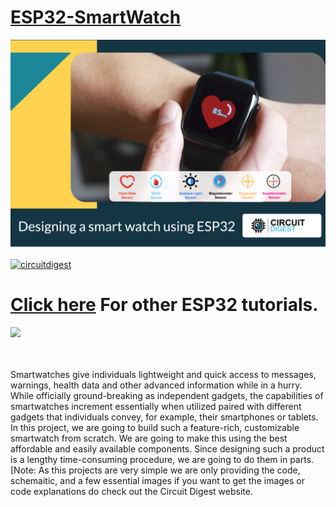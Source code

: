 # [ESP32-SmartWatch](https://circuitdigest.com/microcontroller-projects/designing-smartwatch-using-esp32)
<img src="https://github.com/Circuit-Digest/ESP32-SmartWatch/blob/f03880cf410a6d26f3aee6174c1bc18d331a2654/Title.png" width="" alt="alt_text" title="image_tooltip">
<br>

<br>
<a href="https://circuitdigest.com/tags/ESP32"><img src="https://img.shields.io/static/v1?label=&labelColor=505050&message=ESP32 Tutorials Circuit Digest&color=%230076D6&style=social&logo=google-chrome&logoColor=%230076D6" alt="circuitdigest"/></a>
<br>

[<h1>Click here](https://circuitdigest.com/tags/ESP32) For other ESP32 tutorials.</h1>
<img src="https://github.com/Circuit-Digest/ESP32-SmartWatch/blob/e592b07d2ad34157cb771e986faa8ba3abddb6df/Watch%20faces.gif" width="" height="" />

<br>
<br>
Smartwatches give individuals lightweight and quick access to messages, warnings, health data and other advanced information while in a hurry. While officially ground-breaking as independent gadgets, the capabilities of smartwatches increment essentially when utilized paired with different gadgets that individuals convey, for example, their smartphones or tablets. In this project, we are going to build such a feature-rich, customizable smartwatch from scratch. We are going to make this using the best affordable and easily available components. Since designing such a product is a lengthy time-consuming procedure, we are going to do them in parts.  

<br>
[Note: As this projects are very simple we are only providing the code, schemaitic, and a few essential images if you want to get the images or code explanations do check out the Circuit Digest website.
<br>
<br>
